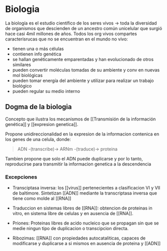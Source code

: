 # Biologia

La biología es el estudio científico de los seres vivos -> toda la diversidad de organismos que descienden de un ancestro común unicelular que surgió hace casi 4mil millones de años. Todos los org vivos compartes caracterisrucas que no se encuentran en el mundo no vivo:

-   tienen una o más células
-   contienen info genética
-   se hallan genéticamente emparentadas y han evolucionado de otros similares
-   pueden convertir moléculas tomadas de su ambiente y conv en nuevas mol biológicas
-   pueden tomar energía del ambiente y utilizar para realizar un trabajo biológico
-   pueden regular su medio interno

## Dogma de la biologia
Concepto que ilustra los mecanismos de [[Transmisión de la información genética]] y [[expresion genetica]].

Propone unidireccionalidad en la expresion de la informacion contenica en los genes de una celula, donde:

> ADN -(transcribe)-> ARNm -(traduce)-> proteina

Tambien propone que solo el ADN puede duplicarse y por lo tanto, reproducirse para transmitir la informacion genetica a la descendencia

### Excepciones

- Transciptasa inversa:
	los [[virus]] pertenecientes a clasificacion VI y VII de baltimore.
	Sintetizan [[ADN]] mediante la transcriptasa inversa que tiene como molde al [[RNA]]

- Traduccion en sistemas libres de [[RNA]]:
	obtencion de proteinas in vitro, en sistema libre de celulas y en ausencia de [[RNA]]. 

- Priones:
	Proteinas libres de acido nucleico que se propagan sin que se medie ningun tipo de duplicacion o transcipcion directa. 

- Ribozimas:
	[[RNA]] con propiedades autocataliticas, capaces de modificarse y duplicarse a si mismos en ausencia de proteina y [[ADN]]

